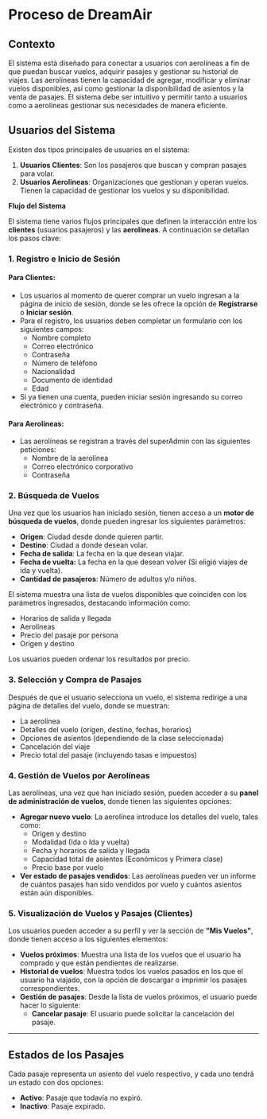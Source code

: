 # **Proceso de DreamAir**

## **Contexto**

El sistema está diseñado para conectar a usuarios con aerolíneas a fin de que puedan buscar vuelos, adquirir pasajes y gestionar su historial de viajes. Las aerolíneas tienen la capacidad de agregar, modificar y eliminar vuelos disponibles, así como gestionar la disponibilidad de asientos y la venta de pasajes. El sistema debe ser intuitivo y permitir tanto a usuarios como a aerolíneas gestionar sus necesidades de manera eficiente.

## **Usuarios del Sistema**

Existen dos tipos principales de usuarios en el sistema:

1. **Usuarios Clientes**: Son los pasajeros que buscan y compran pasajes para volar.
2. **Usuarios Aerolíneas**: Organizaciones que gestionan y operan vuelos. Tienen la capacidad de gestionar los vuelos y su disponibilidad.

**Flujo del Sistema**

El sistema tiene varios flujos principales que definen la interacción entre los **clientes** (usuarios pasajeros) y las **aerolíneas**. A continuación se detallan los pasos clave:

### **1\. Registro e Inicio de Sesión**

#### **Para Clientes:**

- Los usuarios al momento de querer comprar un vuelo ingresan a la página de inicio de sesión, donde se les ofrece la opción de **Registrarse** o **Iniciar sesión**.
- Para el registro, los usuarios deben completar un formulario con los siguientes campos:
  - Nombre completo
  - Correo electrónico
  - Contraseña
  - Número de teléfono
  - Nacionalidad
  - Documento de identidad
  - Edad
- Si ya tienen una cuenta, pueden iniciar sesión ingresando su correo electrónico y contraseña.

#### **Para Aerolíneas:**

- Las aerolíneas se registran a través del superAdmin con las siguientes peticiones:
  - Nombre de la aerolínea
  - Correo electrónico corporativo
  - Contraseña

### **2\. Búsqueda de Vuelos**

Una vez que los usuarios han iniciado sesión, tienen acceso a un **motor de búsqueda de vuelos**, donde pueden ingresar los siguientes parámetros:

- **Origen**: Ciudad desde donde quieren partir.
- **Destino**: Ciudad a donde desean volar.
- **Fecha de salida**: La fecha en la que desean viajar.
- **Fecha de vuelta:** La fecha en la que desean volver (Si eligió viajes de ida y vuelta).
- **Cantidad de pasajeros**: Número de adultos y/o niños.

El sistema muestra una lista de vuelos disponibles que coinciden con los parámetros ingresados, destacando información como:

- Horarios de salida y llegada
- Aerolíneas
- Precio del pasaje por persona
- Origen y destino

Los usuarios pueden ordenar los resultados por precio.

### **3\. Selección y Compra de Pasajes**

Después de que el usuario selecciona un vuelo, el sistema redirige a una página de detalles del vuelo, donde se muestran:

- La aerolínea
- Detalles del vuelo (origen, destino, fechas, horarios)
- Opciones de asientos (dependiendo de la clase seleccionada)
- Cancelación del viaje
- Precio total del pasaje (incluyendo tasas e impuestos)

### **4\. Gestión de Vuelos por Aerolíneas**

Las aerolíneas, una vez que han iniciado sesión, pueden acceder a su **panel de administración de vuelos**, donde tienen las siguientes opciones:

- **Agregar nuevo vuelo**: La aerolínea introduce los detalles del vuelo, tales como:
  - Origen y destino
  - Modalidad (Ida o Ida y vuelta)
  - Fecha y horarios de salida y llegada
  - Capacidad total de asientos (Económicos y Primera clase)
  - Precio base por vuelo
- **Ver estado de pasajes vendidos**: Las aerolíneas pueden ver un informe de cuántos pasajes han sido vendidos por vuelo y cuántos asientos están aún disponibles.

### **5\. Visualización de Vuelos y Pasajes (Clientes)**

Los usuarios pueden acceder a su perfil y ver la sección de **"Mis Vuelos"**, donde tienen acceso a los siguientes elementos:

- **Vuelos próximos**: Muestra una lista de los vuelos que el usuario ha comprado y que están pendientes de realizarse.
- **Historial de vuelos**: Muestra todos los vuelos pasados en los que el usuario ha viajado, con la opción de descargar o imprimir los pasajes correspondientes.
- **Gestión de pasajes**: Desde la lista de vuelos próximos, el usuario puede hacer lo siguiente:
  - **Cancelar pasaje**: El usuario puede solicitar la cancelación del pasaje.

---

## **Estados de los Pasajes**

Cada pasaje representa un asiento del vuelo respectivo, y cada uno tendrá un estado con dos opciones:

- **Activo**: Pasaje que todavía no expiró.
- **Inactivo**: Pasaje expirado.
